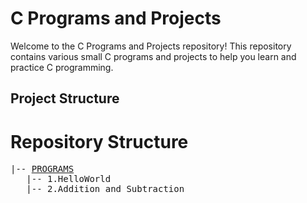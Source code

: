 # C Programs and Projects

Welcome to the C Programs and Projects repository! This repository contains various small C programs and projects to help you learn and practice C programming.

## Project Structure

<h1>Repository Structure </h1>

<pre>
|-- <a href="https://github.com/Ayush-Mgr/C-Programs-and-Projects/tree/main/programs">PROGRAMS</a> 
   |-- 1.HelloWorld
   |-- 2.Addition and Subtraction
</pre>
